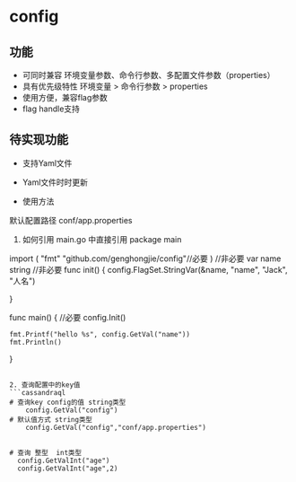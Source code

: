 # config
## 功能
- 可同时兼容 环境变量参数、命令行参数、多配置文件参数（properties）
- 具有优先级特性 环境变量 > 命令行参数 > properties
- 使用方便，兼容flag参数
- flag handle支持


## 待实现功能
- 支持Yaml文件
- Yaml文件时时更新


- 使用方法

默认配置路径 conf/app.properties

1. 如何引用 
main.go 中直接引用
package main

import (
	"fmt"
	"github.com/genghongjie/config"//必要
)
//非必要
var name string
//非必要
func init() {
	config.FlagSet.StringVar(&name, "name", "Jack", "人名")

}

func main() {
    //必要
	config.Init()
	
	fmt.Printf("hello %s", config.GetVal("name"))
	fmt.Println()
}

```

2. 查询配置中的key值
```cassandraql
# 查询key config的值 string类型
    config.GetVal("config")
# 默认值方式 string类型
    config.GetVal("config","conf/app.properties")


# 查询 整型  int类型
  config.GetValInt("age")
  config.GetValInt("age",2)
```